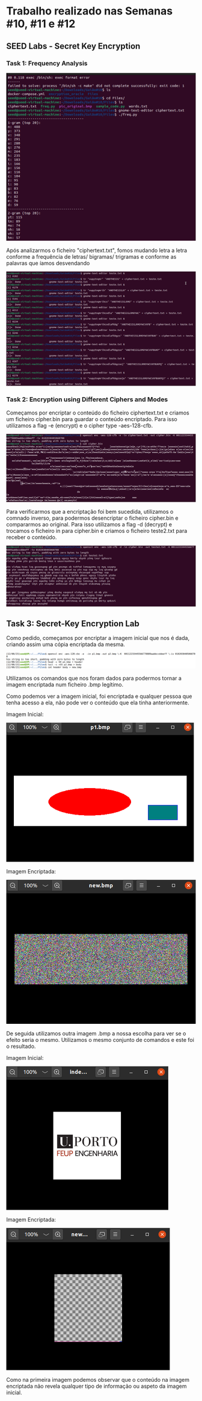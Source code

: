 # Trabalho realizado nas Semanas #10, #11 e #12
## SEED Labs - Secret Key Encryption 

### Task 1: Frequency Analysis


<img src="imagens/Captura_de_ecra_2023-11-21_as_15.49.48.png">


Após analizarmos o ficheiro "ciphertext.txt", fomos mudando letra a letra conforme a frequência de letras/ bigramas/ trigramas e conforme as palavras que íamos desvendando

<img src="imagens/image.png">

### Task 2: Encryption using Different Ciphers and Modes

Começamos por encriptar o conteúdo do ficheiro ciphertext.txt e criamos um ficheiro cipher.bin para guardar o conteúdo encriptado. Para isso utilizamos a flag -e (encrypt) e o cipher type -aes-128-cfb. 

<img src="imagens/imag1.png">

Para verificarmos que a encriptação foi bem sucedida, utilizamos o comnado inverso, para podermos desencriptar o ficheiro cipher.bin e compararmos ao original. Para isso utilizamos a flag -d (decrypt) e trocamos o ficheiro in para cipher.bin e criamos o ficheiro teste2.txt para receber o conteúdo.

<img src="imagens/imag2.png">

## Task 3: Secret-Key Encryption Lab

Como pedido, começamos por encriptar a imagem inicial que nos é dada, criando assim uma cópia encriptada da mesma.

<img src="imagens/Screenshot from 2023-12-08 11-39-57.png">

Utilizamos os comandos que nos foram dados para podermos tornar a imagem encriptada num ficheiro .bmp legítimo.

Como podemos ver a imagem inicial, foi encriptada e qualquer pessoa que tenha acesso a ela, não pode ver o conteúdo que ela tinha anteriormente.

Imagem Inicial:

<img src="imagens/Screenshot from 2023-12-08 12-06-31.png">

Imagem Encriptada:

<img src="imagens/Screenshot from 2023-12-08 11-40-44.png">

De seguida utilizamos outra imagem .bmp a nossa escolha para ver se o efeito seria o mesmo. Utilizamos o mesmo conjunto de comandos e este foi o resultado.

Imagem Inicial:

<img src="imagens/Screenshot from 2023-12-08 11-58-35.png">

Imagem Encriptada:

<img src="imagens/Screenshot from 2023-12-08 12-02-50.png">

Como na primeira imagem podemos observar que o conteúdo na imagem encriptada não revela qualquer tipo de informação ou aspeto da imagem inicial.






